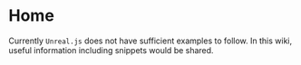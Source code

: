 # Home

Currently `Unreal.js` does not have sufficient examples to follow. In this wiki, useful information including snippets would be shared.
